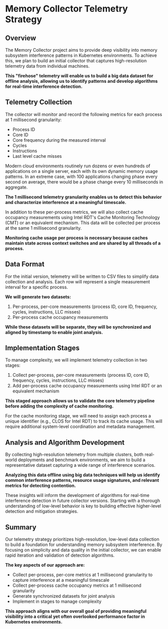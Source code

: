 # Memory Collector Telemetry Strategy

## Overview

The Memory Collector project aims to provide deep visibility into memory subsystem interference patterns in Kubernetes environments. To achieve this, we plan to build an initial collector that captures high-resolution telemetry data from individual machines. 

**This "firehose" telemetry will enable us to build a big data dataset for offline analysis, allowing us to identify patterns and develop algorithms for real-time interference detection.**

## Telemetry Collection

The collector will monitor and record the following metrics for each process at 1 millisecond granularity:

- Process ID
- Core ID 
- Core frequency during the measured interval
- Cycles 
- Instructions
- Last level cache misses

Modern cloud environments routinely run dozens or even hundreds of applications on a single server, each with its own dynamic memory usage patterns. In an extreme case, with 100 applications changing phase every second on average, there would be a phase change every 10 milliseconds in aggregate.

**The 1 millisecond telemetry granularity enables us to detect this behavior and characterize interference at a meaningful timescale.**

In addition to these per-process metrics, we will also collect cache occupancy measurements using Intel RDT's Cache Monitoring Technology (CMT) or an equivalent mechanism. This data will be collected per process at the same 1 millisecond granularity.

**Monitoring cache usage per process is necessary because caches maintain state across context switches and are shared by all threads of a process.**

## Data Format

For the initial version, telemetry will be written to CSV files to simplify data collection and analysis. Each row will represent a single measurement interval for a specific process.

**We will generate two datasets:**

1. Per-process, per-core measurements (process ID, core ID, frequency, cycles, instructions, LLC misses)
2. Per-process cache occupancy measurements

**While these datasets will be separate, they will be synchronized and aligned by timestamp to enable joint analysis.**

## Implementation Stages

To manage complexity, we will implement telemetry collection in two stages:

1. Collect per-process, per-core measurements (process ID, core ID, frequency, cycles, instructions, LLC misses)
2. Add per-process cache occupancy measurements using Intel RDT or an equivalent mechanism

**This staged approach allows us to validate the core telemetry pipeline before adding the complexity of cache monitoring.**

For the cache monitoring stage, we will need to assign each process a unique identifier (e.g., CLOS for Intel RDT) to track its cache usage. This will require additional system-level coordination and metadata management.

## Analysis and Algorithm Development

By collecting high-resolution telemetry from multiple clusters, both real-world deployments and benchmark environments, we aim to build a representative dataset capturing a wide range of interference scenarios.

**Analyzing this data offline using big data techniques will help us identify common interference patterns, resource usage signatures, and relevant metrics for detecting contention.**

These insights will inform the development of algorithms for real-time interference detection in future collector versions. Starting with a thorough understanding of low-level behavior is key to building effective higher-level detection and mitigation strategies.

## Summary

Our telemetry strategy prioritizes high-resolution, low-level data collection to build a foundation for understanding memory subsystem interference. By focusing on simplicity and data quality in the initial collector, we can enable rapid iteration and validation of detection algorithms.

**The key aspects of our approach are:**

- Collect per-process, per-core metrics at 1 millisecond granularity to capture interference at a meaningful timescale
- Collect per-process cache occupancy metrics at 1 millisecond granularity
- Generate synchronized datasets for joint analysis
- Implement in stages to manage complexity

**This approach aligns with our overall goal of providing meaningful visibility into a critical yet often overlooked performance factor in Kubernetes environments.**